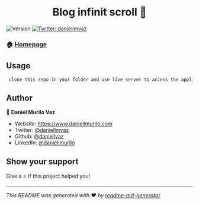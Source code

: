 <h1 align="center">Blog infinit scroll 👋</h1>
<p>
  <img alt="Version" src="https://img.shields.io/badge/version-1.0.0-blue.svg?cacheSeconds=2592000" />
  <a href="https://twitter.com/daniellmvaz" target="_blank">
    <img alt="Twitter: daniellmvaz" src="https://img.shields.io/twitter/follow/daniellmvaz.svg?style=social" />
  </a>
</p>



### 🏠 [Homepage](www.daniellmurilo.com)


## Usage

```sh
 clone this repo in your folder and use live server to access the application in your browser!
```

## Author

👤 **Daniel Murilo Vaz**

* Website: https://www.daniellmurilo.com
* Twitter: [@daniellmvaz](https://twitter.com/daniellmvaz)
* Github: [@daniellvaz](https://github.com/daniellvaz)
* LinkedIn: [@daniellmurilo](https://linkedin.com/in/daniellmurilo)

## Show your support

Give a ⭐️ if this project helped you!

***
_This README was generated with ❤️ by [readme-md-generator](https://github.com/kefranabg/readme-md-generator)_

